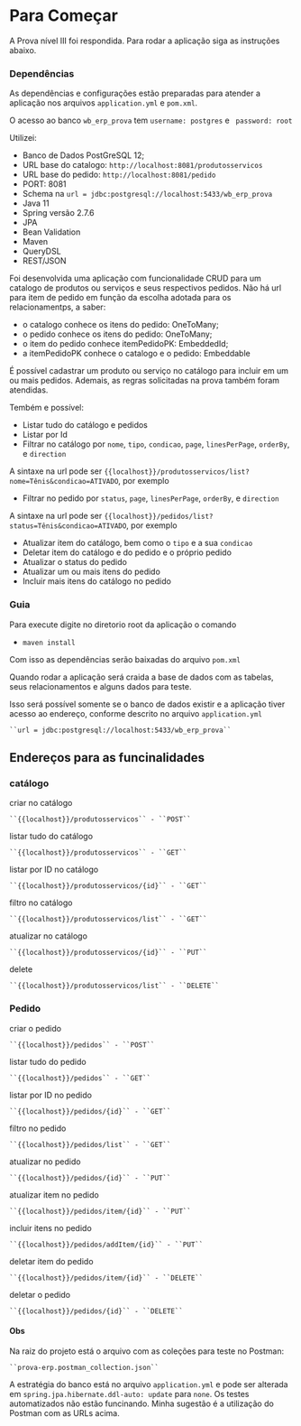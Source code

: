 # Para Começar

A Prova nível III foi respondida. Para rodar a aplicação siga as instruções abaixo.

### Dependências

As dependências e configurações estão preparadas para atender a aplicação nos arquivos ``application.yml`` e ``pom.xml``.

O acesso ao banco ``wb_erp_prova`` tem ``username: postgres`` e ``
    password: root``

Utilizei:

* Banco de Dados PostGreSQL 12;
* URL base do catalogo: ``http://localhost:8081/produtosservicos``
* URL base do pedido: ``http://localhost:8081/pedido``
* PORT: 8081
* Schema na ``url = jdbc:postgresql://localhost:5433/wb_erp_prova``
* Java 11
* Spring versão 2.7.6
* JPA
* Bean Validation
* Maven
* QueryDSL
* REST/JSON

Foi desenvolvida uma aplicação com funcionalidade CRUD para um catalogo de produtos ou serviços e seus respectivos pedidos.
Não há url para item de pedido em função da escolha adotada para os relacionamentps, a saber:
+ o catalogo conhece os itens do pedido: OneToMany;
+ o pedido conhece os itens do pedido: OneToMany;
+ o item do pedido conhece itemPedidoPK: EmbeddedId;
+ a itemPedidoPK conhece o catalogo e o pedido: Embeddable

É possível cadastrar um produto ou serviço no catálogo para incluir em um ou mais pedidos.
Ademais, as regras solicitadas na prova também foram atendidas.

Tembém e possível:
* Listar tudo do catálogo e pedidos
* Listar por Id
* Filtrar no catálogo por ``nome``, ``tipo``, ``condicao``, ``page``, ``linesPerPage``, ``orderBy``, e ``direction``

A sintaxe na url pode ser ``{{localhost}}/produtosservicos/list?nome=Tênis&condicao=ATIVADO``, por exemplo
* Filtrar no pedido por ``status``, ``page``, ``linesPerPage``, ``orderBy``, e ``direction``

A sintaxe na url pode ser ``{{localhost}}/pedidos/list?status=Tênis&condicao=ATIVADO``, por exemplo

* Atualizar item do catálogo, bem como o ``tipo`` e a sua ``condicao``
* Deletar item do catálogo e do pedido e o próprio pedido
* Atualizar o status do pedido
* Atualizar um ou mais itens do pedido
* Incluir mais itens do catálogo no pedido 

### Guia

Para execute digite no diretorio root da aplicação o comando
 * ``maven install``

Com isso as dependências serão baixadas do arquivo ``pom.xml``

Quando rodar a aplicação será craida a base de dados com as tabelas, seus relacionamentos e alguns dados para teste.

Isso será possível somente se o banco de dados existir e a aplicação tiver acesso ao endereço, conforme descrito no arquivo ``application.yml``

    ``url = jdbc:postgresql://localhost:5433/wb_erp_prova``

## Endereços para as funcinalidades
### catálogo

criar no catálogo
    
    ``{{localhost}}/produtosservicos`` - ``POST``
listar tudo do catálogo

    ``{{localhost}}/produtosservicos`` - ``GET``
listar por ID no catálogo

    ``{{localhost}}/produtosservicos/{id}`` - ``GET``
filtro no catálogo

    ``{{localhost}}/produtosservicos/list`` - ``GET``
atualizar no catálogo
    
    ``{{localhost}}/produtosservicos/{id}`` - ``PUT``
delete

    ``{{localhost}}/produtosservicos/list`` - ``DELETE``

### Pedido
criar o pedido

    ``{{localhost}}/pedidos`` - ``POST``
listar tudo do pedido

    ``{{localhost}}/pedidos`` - ``GET``
listar por ID no pedido

    ``{{localhost}}/pedidos/{id}`` - ``GET``
filtro no pedido

    ``{{localhost}}/pedidos/list`` - ``GET``
atualizar no pedido

    ``{{localhost}}/pedidos/{id}`` - ``PUT``
atualizar item no pedido

    ``{{localhost}}/pedidos/item/{id}`` - ``PUT``
incluir itens no pedido

    ``{{localhost}}/pedidos/addItem/{id}`` - ``PUT``
deletar item do pedido

    ``{{localhost}}/pedidos/item/{id}`` - ``DELETE``
deletar o pedido

    ``{{localhost}}/pedidos/{id}`` - ``DELETE``

#### Obs
Na raiz do projeto está o arquivo com as coleções para teste no Postman:

    ``prova-erp.postman_collection.json``

A estratégia do banco está no arquivo ``application.yml`` e pode ser alterada em ``spring.jpa.hibernate.ddl-auto: update`` para ``none``.
Os testes automatizados não estão funcinando. Minha sugestão é a utilização do Postman com as URLs acima.